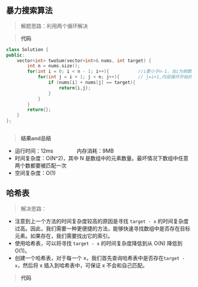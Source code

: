 ## 暴力搜索算法

>解题思路：利用两个循环解决

> **代码**
```c++
class Solution {
public:
    vector<int> twoSum(vector<int>& nums, int target) {
        int n = nums.size();
        for(int i = 0; i < n - 1; i++){           //i要小于n-1，当i为倒数第二个数时，j=i+1，j为最后一个。故而i要小于n-1
            for(int j = i + 1; j < n; j++){       // j=i+1,内层循环开始的时候，j要赋初值为i后面一个数字。故而j=i+1
                if (nums[i] + nums[j] == target){
                    return{i,j};
                }
            }
        }
        return{};
    }    
};
                                    
```

> **结果and总结**
- 运行时间：12ms &emsp;&emsp;&emsp;&emsp; 内存消耗：9MB
- 时间复杂度：O(N^2)，其中 N 是数组中的元素数量。最坏情况下数组中任意两个数都要被匹配一次
- 空间复杂度：O(1)



## 哈希表

> 解决思路：
- 注意到上一个方法的时间复杂度较高的原因是寻找 `target - x` 的时间复杂度过高。因此，我们需要一种更便捷的方法，能够快速寻找数组中是否存在目标元素。如果存在，我们需要找出它的索引。
- 使用哈希表，可以将寻找 `target - x` 的时间复杂度降低到从 O(N) 降低到 O(1)。
- 创建一个哈希表，对于每一个 x，我们首先查询哈希表中是否存在`target - x`，然后将 x 插入到哈希表中，可保证 x 不会和自己匹配。

> **代码**
```c++

                                    
```





















